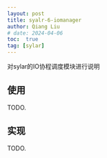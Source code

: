 ```yaml
---
layout: post
title: syalr-6-iomanager
author: Qiang Liu
# date: 2024-04-06
toc:  true
tag: [sylar]
---
```

对sylar的IO协程调度模块进行说明



## 使用

TODO.



## 实现

TODO.
